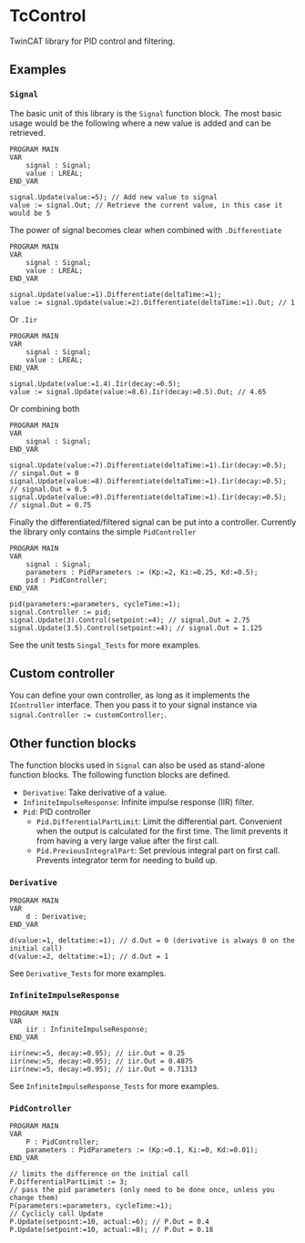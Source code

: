 # TcControl

TwinCAT library for PID control and filtering.

## Examples

### `Signal`

The basic unit of this library is the `Signal` function block. The most basic usage would be the following where a new value is added and can be retrieved.

```
PROGRAM MAIN
VAR
    signal : Signal;
    value : LREAL;
END_VAR

signal.Update(value:=5); // Add new value to signal
value := signal.Out; // Retrieve the current value, in this case it would be 5
```

The power of signal becomes clear when combined with `.Differentiate`

```
PROGRAM MAIN
VAR
    signal : Signal;
    value : LREAL;
END_VAR

signal.Update(value:=1).Differentiate(deltaTime:=1);
value := signal.Update(value:=2).Differentiate(deltaTime:=1).Out; // 1
```

Or `.Iir`

```
PROGRAM MAIN
VAR
    signal : Signal;
    value : LREAL;
END_VAR

signal.Update(value:=1.4).Iir(decay:=0.5);
value := signal.Update(value:=8.6).Iir(decay:=0.5).Out; // 4.65
```

Or combining both

```
PROGRAM MAIN
VAR
    signal : Signal;
END_VAR

signal.Update(value:=7).Differentiate(deltaTime:=1).Iir(decay:=0.5); // singal.Out = 0
signal.Update(value:=8).Differentiate(deltaTime:=1).Iir(decay:=0.5); // signal.Out = 0.5
signal.Update(value:=9).Differentiate(deltaTime:=1).Iir(decay:=0.5); // signal.Out = 0.75
```

Finally the differentiated/filtered signal can be put into a controller. Currently the library only contains the simple `PidController`

```
PROGRAM MAIN
VAR
    signal : Signal;
    parameters : PidParameters := (Kp:=2, Ki:=0.25, Kd:=0.5);
    pid : PidController;
END_VAR

pid(parameters:=parameters, cycleTime:=1);
signal.Controller := pid;
signal.Update(3).Control(setpoint:=4); // signal.Out = 2.75
signal.Update(3.5).Control(setpoint:=4); // signal.Out = 1.125
```

See the unit tests `Singal_Tests` for more examples.

## Custom controller

You can define your own controller, as long as it implements the `IController` interface. Then you pass it to your signal instance via `signal.Controller := customController;`.

## Other function blocks

The function blocks used in `Signal` can also be used as stand-alone function blocks. The following function blocks are defined.

- `Derivative`: Take derivative of a value.
- `InfiniteImpulseResponse`: Infinite impulse response (IIR) filter.
- `Pid`: PID controller
  - `Pid.DifferentialPartLimit`: Limit the differential part. Convenient when the output is calculated for the first time. The limit prevents it from having a very large value after the first call.
  - `Pid.PreviousIntegralPart`: Set previous integral part on first call. Prevents integrator term for needing to build up.

### `Derivative`

```
PROGRAM MAIN
VAR
    d : Derivative;
END_VAR

d(value:=1, deltatime:=1); // d.Out = 0 (derivative is always 0 on the initial call)
d(value:=2, deltatime:=1); // d.Out = 1
```

See `Derivative_Tests` for more examples.

### `InfiniteImpulseResponse`

```
PROGRAM MAIN
VAR
    iir : InfiniteImpulseResponse;
END_VAR

iir(new:=5, decay:=0.95); // iir.Out = 0.25
iir(new:=5, decay:=0.95); // iir.Out = 0.4875
iir(new:=5, decay:=0.95); // iir.Out = 0.71313
```

See `InfiniteImpulseResponse_Tests` for more examples.

### `PidController`

```
PROGRAM MAIN
VAR
    P : PidController;
    parameters : PidParameters := (Kp:=0.1, Ki:=0, Kd:=0.01);
END_VAR

// limits the difference on the initial call
P.DifferentialPartLimit := 3;
// pass the pid parameters (only need to be done once, unless you change them)
P(parameters:=parameters, cycleTime:=1);
// Cyclicly call Update
P.Update(setpoint:=10, actual:=6); // P.Out = 0.4
P.Update(setpoint:=10, actual:=8); // P.Out = 0.18
```

